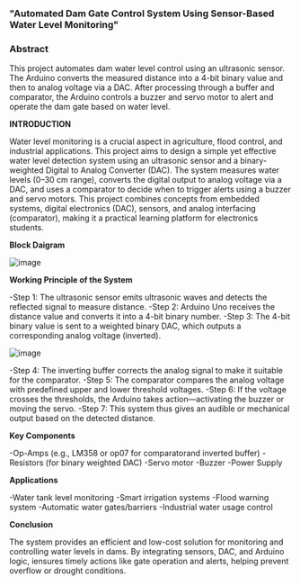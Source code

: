 ### **"Automated Dam Gate Control System Using Sensor-Based Water Level Monitoring"**

### **Abstract**

This project automates dam water level control using an ultrasonic sensor. The Arduino converts the measured distance into a 4-bit binary
value and then to analog voltage via a DAC. After processing through a buffer and comparator, the Arduino controls a buzzer and servo motor to alert
and operate the dam gate based on water level.

**INTRODUCTION**

Water level monitoring is a crucial aspect in agriculture, flood control, and industrial applications. This project aims to design a simple yet effective
water level detection system using an ultrasonic sensor and a binary-weighted Digital to Analog Converter (DAC). The system measures water levels (0–30 cm range), converts the digital output to analog voltage
via a DAC, and uses a comparator to decide when to trigger alerts using a buzzer and servo motors. This project combines concepts from embedded
systems, digital electronics (DAC), sensors, and analog interfacing (comparator), making it a practical learning platform for electronics students.

**Block Daigram**

![image](https://github.com/user-attachments/assets/bbfec02f-c7a1-40bc-a414-10c73762c45d)

**Working Principle of the System**

-Step 1: The ultrasonic sensor emits ultrasonic waves
and detects the reflected signal to measure distance. 
-Step 2: Arduino Uno receives the distance value and
converts it into a 4-bit binary number. 
-Step 3: The 4-bit binary value is sent to a weighted
binary DAC, which outputs a corresponding analog
voltage (inverted).

![image](https://github.com/user-attachments/assets/619847a9-d60f-4d2e-bbf5-cbe6243b7069)

-Step 4: The inverting buffer corrects the analog
signal to make it suitable for the comparator. 
-Step 5: The comparator compares the analog voltage
with predefined upper and lower threshold voltages. 
-Step 6: If the voltage crosses the thresholds, the
Arduino takes action—activating the buzzer or moving
the servo. 
-Step 7: This system thus gives an audible or
mechanical output based on the detected distance.

**Key Components**

-Op-Amps (e.g., LM358 or op07 for comparatorand inverted buffer)
-Resistors (for binary weighted DAC)
-Servo motor
-Buzzer
-Power Supply

**Applications**

-Water tank level monitoring
-Smart irrigation systems
-Flood warning system
-Automatic water gates/barriers
-Industrial water usage control


**Conclusion**

The system provides an efficient and low-cost solution for monitoring and controlling water levels in dams. By integrating sensors, DAC, and Arduino logic, iensures timely actions like gate operation and alerts, helping prevent overflow or drought conditions.
